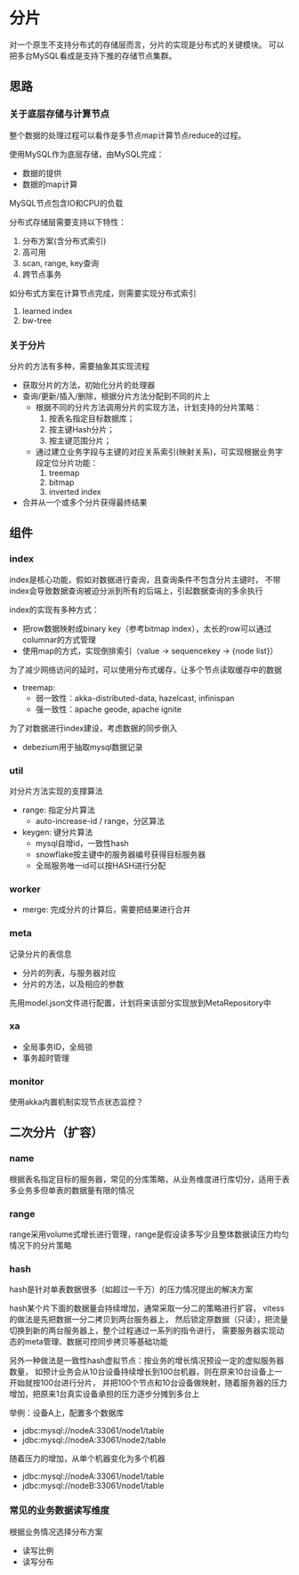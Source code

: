 # 分片

对一个原生不支持分布式的存储层而言，分片的实现是分布式的关键模块。
可以把多台MySQL看成是支持下推的存储节点集群。

## 思路

### 关于底层存储与计算节点

整个数据的处理过程可以看作是多节点map计算节点reduce的过程。

使用MySQL作为底层存储，由MySQL完成：
- 数据的提供
- 数据的map计算

MySQL节点包含IO和CPU的负载

分布式存储层需要支持以下特性：
1. 分布方案(含分布式索引)
2. 高可用
3. scan, range, key查询
4. 跨节点事务

如分布式方案在计算节点完成，则需要实现分布式索引
1. learned index
2. bw-tree

### 关于分片

分片的方法有多种，需要抽象其实现流程

- 获取分片的方法，初始化分片的处理器
- 查询/更新/插入/删除，根据分片方法分配到不同的片上
  - 根据不同的分片方法调用分片的实现方法，计划支持的分片策略：
    1. 按表名指定目标数据库；
    2. 按主键Hash分片；
    3. 按主键范围分片；
  - 通过建立业务字段与主键的对应关系索引(映射关系)，可实现根据业务字段定位分片功能：
    1. treemap
    2. bitmap
    3. inverted index
- 合并从一个或多个分片获得最终结果

## 组件

### index

index是核心功能，假如对数据进行查询，且查询条件不包含分片主键时，
不带index会导致数据查询被迫分派到所有的后端上，引起数据查询的多余执行

index的实现有多种方式：
- 把row数据映射成binary key（参考bitmap index），太长的row可以通过columnar的方式管理
- 使用map的方式，实现倒排索引（value -> sequencekey -> {node list}）

为了减少网络访问的延时，可以使用分布式缓存，让多个节点读取缓存中的数据
- treemap:
  - 弱一致性：akka-distributed-data, hazelcast, infinispan
  - 强一致性：apache geode, apache ignite

为了对数据进行index建设，考虑数据的同步倒入
- debezium用于抽取mysql数据记录

### util

对分片方法实现的支撑算法

- range: 指定分片算法
  - auto-increase-id / range，分区算法
- keygen: 键分片算法
  - mysql自增id，一致性hash
  - snowflake按主键中的服务器编号获得目标服务器
  - 全局服务唯一id可以按HASH进行分配

### worker

- merge: 完成分片的计算后，需要把结果进行合并

### meta

记录分片的表信息
- 分片的列表，与服务器对应
- 分片的方法，以及相应的参数

先用model.json文件进行配置，计划将来该部分实现放到MetaRepository中

### xa

- 全局事务ID，全局锁
- 事务超时管理

### monitor

使用akka内置机制实现节点状态监控？

## 二次分片（扩容）

### name
根据表名指定目标的服务器，常见的分库策略，从业务维度进行库切分，适用于表多业务多但单表的数据量有限的情况

### range
range采用volume式增长进行管理，range是假设读多写少且整体数据读压力均匀情况下的分片策略

### hash
hash是针对单表数据很多（如超过一千万）的压力情况提出的解决方案

hash某个片下面的数据量会持续增加，通常采取一分二的策略进行扩容，
vitess的做法是先把数据一分二拷贝到两台服务器上，
然后锁定原数据（只读），把流量切换到新的两台服务器上，整个过程通过一系列的指令进行，
需要服务器实现动态的meta管理、数据可控同步拷贝等基础功能

另外一种做法是一致性hash虚拟节点：按业务的增长情况预设一定的虚拟服务器数量，
如预计业务会从10台设备持续增长到100台机器，则在原来10台设备上一开始就按100台进行分片，
并把100个节点和10台设备做映射，随着服务器的压力增加，把原来1台真实设备承担的压力逐步分摊到多台上

举例：设备A上，配置多个数据库
- jdbc:mysql://nodeA:33061/node1/table
- jdbc:mysql://nodeA:33061/node2/table

随着压力的增加，从单个机器变化为多个机器
- jdbc:mysql://nodeA:33061/node1/table
- jdbc:mysql://nodeB:33061/node1/table

### 常见的业务数据读写维度

根据业务情况选择分布方案

- 读写比例
- 读写分布 
